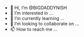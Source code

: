 - 👋 Hi, I’m @BIGDADDYNISH
- 👀 I’m interested in ...
- 🌱 I’m currently learning ...
- 💞️ I’m looking to collaborate on ...
- 📫 How to reach me ...

<!---
BIGDADDYNISH/BIGDADDYNISH is a ✨ special ✨ repository because its `README.md` (this file) appears on your GitHub profile.
You can click the Preview link to take a look at your changes.
--->
